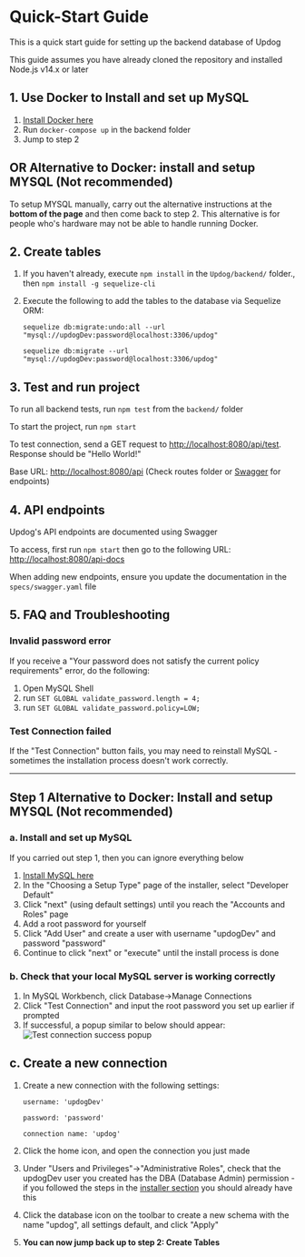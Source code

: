 # Quick-Start Guide

This is a quick start guide for setting up the backend database of Updog

This guide assumes you have already cloned the repository and installed Node.js v14.x or later

## 1. Use Docker to Install and set up MySQL

1. [Install Docker here](https://www.docker.com/get-started/)
2. Run `docker-compose up` in the backend folder
3. Jump to step 2 

## OR Alternative to Docker: install and setup MYSQL (Not recommended)
To setup MYSQL manually, carry out the alternative instructions at the **bottom of the page** and then come back to step 2. 
This alternative is for people who's hardware may not be able to handle running Docker.

## 2. Create tables

1. If you haven't already, execute `npm install` in the `Updog/backend/` folder., then `npm install -g sequelize-cli`

2. Execute the following to add the tables to the database via Sequelize ORM:

   `sequelize db:migrate:undo:all --url "mysql://updogDev:password@localhost:3306/updog"`

   `sequelize db:migrate --url "mysql://updogDev:password@localhost:3306/updog"`

## 3. Test and run project

To run all backend tests, run `npm test` from the `backend/` folder

To start the project, run `npm start`

To test connection, send a GET request to [http://localhost:8080/api/test](http://localhost:8080/api/test). Response should be "Hello World!"

Base URL: [http://localhost:8080/api](http://localhost:8080/api) (Check routes folder or [Swagger](#6-api-endpoints) for endpoints)

## 4. API endpoints

Updog's API endpoints are documented using Swagger

To access, first run `npm start` then go to the following URL: [http://localhost:8080/api-docs](http://localhost:8080/api-docs)

When adding new endpoints, ensure you update the documentation in the `specs/swagger.yaml` file

## 5. FAQ and Troubleshooting

### Invalid password error

If you receive a "Your password does not satisfy the current policy requirements" error, do the following:

1. Open MySQL Shell
2. run `SET GLOBAL validate_password.length = 4;`
3. run `SET GLOBAL validate_password.policy=LOW;`

### Test Connection failed

If the "Test Connection" button fails, you may need to reinstall MySQL - sometimes the installation process doesn't work correctly.

---------------------------------------------------------------------------------------------------------------------------------

## Step 1 Alternative to Docker: Install and setup MYSQL (Not recommended)
### a. Install and set up MySQL
If you carried out step 1, then you can ignore everything below 
1. [Install MySQL here](https://dev.mysql.com/downloads/installer/)
2. In the "Choosing a Setup Type" page of the installer, select "Developer Default"
3. Click "next" (using default settings) until you reach the "Accounts and Roles" page
4. Add a root password for yourself
5. Click "Add User" and create a user with username "updogDev" and password "password"
6. Continue to click "next" or "execute" until the install process is done

### b. Check that your local MySQL server is working correctly

1. In MySQL Workbench, click Database->Manage Connections
2. Click "Test Connection" and input the root password you set up earlier if prompted
3. If successful, a popup similar to below should appear:
   ![Test connection success popup](https://user-images.githubusercontent.com/23299540/159444420-0157413d-13af-4c4e-a754-2628116f4e95.PNG)

## c. Create a new connection

1. Create a new connection with the following settings:

   `username: 'updogDev'`

   `password: 'password'`

   `connection name: 'updog'`

2. Click the home icon, and open the connection you just made
3. Under "Users and Privileges"->"Administrative Roles", check that the updogDev user you created has the DBA (Database Admin) permission - if you followed the steps in the [installer section](#1-install-and-set-up-mysql) you should already have this
4. Click the database icon on the toolbar to create a new schema with the name "updog", all settings default, and click "Apply"
5. **You can now jump back up to step 2: Create Tables**

